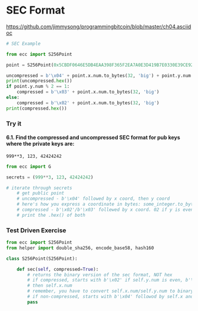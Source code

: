 
# SEC Format

https://github.com/jimmysong/programmingbitcoin/blob/master/ch04.asciidoc


```python
# SEC Example

from ecc import S256Point

point = S256Point(0x5CBDF0646E5DB4EAA398F365F2EA7A0E3D419B7E0330E39CE92BDDEDCAC4F9BC, 0x6AEBCA40BA255960A3178D6D861A54DBA813D0B813FDE7B5A5082628087264DA)

uncompressed = b'\x04' + point.x.num.to_bytes(32, 'big') + point.y.num.to_bytes(32, 'big')
print(uncompressed.hex())
if point.y.num % 2 == 1:
    compressed = b'\x03' + point.x.num.to_bytes(32, 'big')
else:
    compressed = b'\x02' + point.x.num.to_bytes(32, 'big')
print(compressed.hex())
```

### Try it

#### 6.1. Find the compressed and uncompressed SEC format for pub keys where the private keys are:
```
999**3, 123, 42424242
```


```python
from ecc import G

secrets = (999**3, 123, 42424242)

# iterate through secrets
    # get public point
    # uncompressed - b'\x04' followed by x coord, then y coord
    # here's how you express a coordinate in bytes: some_integer.to_bytes(32, 'big')
    # compressed - b'\x02'/b'\x03' follewed by x coord. 02 if y is even, 03 otherwise
    # print the .hex() of both
```

### Test Driven Exercise


```python
from ecc import S256Point
from helper import double_sha256, encode_base58, hash160

class S256Point(S256Point):

    def sec(self, compressed=True):
        # returns the binary version of the sec format, NOT hex
        # if compressed, starts with b'\x02' if self.y.num is even, b'\x03' if self.y is odd
        # then self.x.num
        # remember, you have to convert self.x.num/self.y.num to binary (some_integer.to_bytes(32, 'big'))
        # if non-compressed, starts with b'\x04' followod by self.x and then self.y
        pass
```
